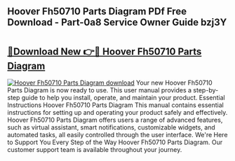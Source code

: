 ## Hoover Fh50710 Parts Diagram PDf Free Download - Part-0a8 Service Owner Guide bzj3Y

# <h2><a href="http://dfn1y7r.blite.top/?on=Hoover+Fh50710+Parts+Diagram">🔗Download New 👉🔴 Hoover Fh50710 Parts Diagram</a></h2>

[![Hoover Fh50710 Parts Diagram download](https://i.imgur.com/lujVjoI.png)](http://dfn1y7r.blite.top/?on=Hoover+Fh50710+Parts+Diagram)
Your new Hoover Fh50710 Parts Diagram is now ready to use. This user manual provides a step-by-step guide to help you install, operate, and maintain your product. Essential Instructions Hoover Fh50710 Parts Diagram This manual contains essential instructions for setting up and operating your product safely and effectively. Hoover Fh50710 Parts Diagram offers users a range of advanced features, such as virtual assistant, smart notifications, customizable widgets, and automated tasks, all easily controlled through the user interface. We're Here to Support You Every Step of the Way Hoover Fh50710 Parts Diagram. Our customer support team is available throughout your journey.
